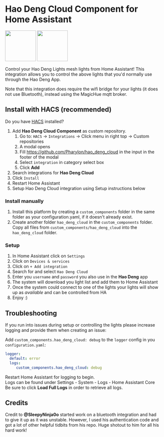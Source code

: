 # Hao Deng Cloud Component for Home Assistant


<img src="https://play-lh.googleusercontent.com/RlOT4SdOj8mLhbOJPwyv_VHqY72vAQzJdGq1YKB2yIufEPIKaYIk1SKODkOTZLnjBg" width="100" height="100"> <img src="https://m.media-amazon.com/images/I/414M0i-ED-L.jpg" width="100" height="100">

Control your Hao Deng Lights mesh lights from Home Assistant! This integration allows you to
control the above lights that you'd normally use through the Hao Deng App.

Note that this integration does require the wifi bridge for your lights (it does not use Bluetooth), instead using the MagicHue mqtt broker.


## Install with HACS (recommended)
Do you have [HACS](https://hacs.xyz/) installed?
1. Add **Hao Deng Cloud Component** as custom repository.
   1. Go to: `HACS` -> `Integrations` -> Click menu in right top -> Custom repositories
   1. A modal opens
   1. Fill https://github.com/Pharylon/hao_deng_cloud in the input in the footer of the modal
   1. Select `integration` in category select box
   1. Click **Add**
1. Search integrations for **Hao Deng Cloud**
1. Click `Install`
1. Restart Home Assistant
1. Setup Hao Deng Cloud integration using Setup instructions below

### Install manually

1. Install this platform by creating a `custom_components` folder in the same folder as your configuration.yaml, if it doesn't already exist.
2. Create another folder `hao_deng_cloud` in the `custom_components` folder. Copy all files from `custom_components/hao_deng_cloud` into the `hao_deng_cloud` folder.

### Setup
1. In Home Assistant click on `Settings`
1. Click on `Devices & services`
1. Click on `+ Add integration`
1. Search for and select `Hao Deng Cloud`
1. Enter you `username` and `password` you also use in the **Hao Deng** app
1. The system will download you light list and add them to Home Assistant
1. Once the system could connect to one of the lights your lights will show up as _available_ and can be controlled from HA   
1. Enjoy :)

## Troubleshooting
If you run into issues during setup or controlling the lights please increase logging and provide them when creating an issue:

Add `custom_components.hao_deng_cloud: debug` to the `logger` config in you `configuration.yaml`:

```yaml
logger:
  default: error
  logs:
     custom_components.hao_deng_cloud: debug
```
Restart Home Assistant for logging to begin.<br/>
Logs can be found under Settings - System - Logs - Home Assistant Core<br/>
Be sure to click **Load Full Logs** in order to retrieve all logs.<br/>

## Credits
Credit to 
**@SleepyNinja0o** started work on a bluetooth integration and had to give it up as it was unstable. However, I used his authentication
code and got a lot of other helpful tidbits from his repo. Huge shotout to him for all his hard work!<br/><br/>

<!-- Also, many kudos to **@donparlor** and **@cocoto** for their continued support on this project!<br/>It is appreciated very much! -->

